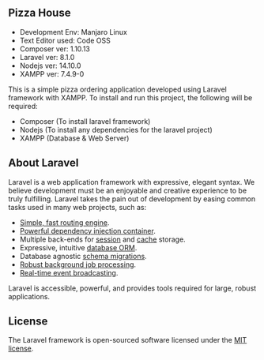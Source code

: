 ## Pizza House
- Development Env: Manjaro Linux
- Text Editor used: Code OSS
- Composer ver: 1.10.13
- Laravel ver: 8.1.0
- Nodejs ver: 14.10.0
- XAMPP ver: 7.4.9-0

This is a simple pizza ordering application developed using Laravel framework with XAMPP. To install and run this project, the following will be required:
- Composer (To install laravel framework)
- Nodejs (To install any dependencies for the laravel project)
- XAMPP (Database & Web Server)

## About Laravel

Laravel is a web application framework with expressive, elegant syntax. We believe development must be an enjoyable and creative experience to be truly fulfilling. Laravel takes the pain out of development by easing common tasks used in many web projects, such as:

- [Simple, fast routing engine](https://laravel.com/docs/routing).
- [Powerful dependency injection container](https://laravel.com/docs/container).
- Multiple back-ends for [session](https://laravel.com/docs/session) and [cache](https://laravel.com/docs/cache) storage.
- Expressive, intuitive [database ORM](https://laravel.com/docs/eloquent).
- Database agnostic [schema migrations](https://laravel.com/docs/migrations).
- [Robust background job processing](https://laravel.com/docs/queues).
- [Real-time event broadcasting](https://laravel.com/docs/broadcasting).

Laravel is accessible, powerful, and provides tools required for large, robust applications.


## License

The Laravel framework is open-sourced software licensed under the [MIT license](https://opensource.org/licenses/MIT).
